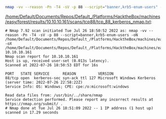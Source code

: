 ```bash
nmap -vv --reason -Pn -T4 -sV -p 88 --script="banner,krb5-enum-users" -oN "/home/Default/Documents/Repos/Default_/Platforms/HacktheBox/machines/easy/forest/results/10.10.10.161/scans/tcp88/tcp_88_kerberos_nmap.txt" -oX "/home/Default/Documents/Repos/Default_/Platforms/HacktheBox/machines/easy/forest/results/10.10.10.161/scans/tcp88/xml/tcp_88_kerberos_nmap.xml" 10.10.10.161
```

[/home/Default/Documents/Repos/Default_/Platforms/HacktheBox/machines/easy/forest/results/10.10.10.161/scans/tcp88/tcp_88_kerberos_nmap.txt](file:///home/Default/Documents/Repos/Default_/Platforms/HacktheBox/machines/easy/forest/results/10.10.10.161/scans/tcp88/tcp_88_kerberos_nmap.txt):

```
# Nmap 7.92 scan initiated Tue Jul 26 18:50:52 2022 as: nmap -vv --reason -Pn -T4 -sV -p 88 --script=banner,krb5-enum-users -oN /home/Default/Documents/Repos/Default_/Platforms/HacktheBox/machines/easy/forest/results/10.10.10.161/scans/tcp88/tcp_88_kerberos_nmap.txt -oX /home/Default/Documents/Repos/Default_/Platforms/HacktheBox/machines/easy/forest/results/10.10.10.161/scans/tcp88/xml/tcp_88_kerberos_nmap.xml 10.10.10.161
Nmap scan report for 10.10.10.161
Host is up, received user-set (0.013s latency).
Scanned at 2022-07-26 18:50:53 EDT for 16s

PORT   STATE SERVICE      REASON          VERSION
88/tcp open  kerberos-sec syn-ack ttl 127 Microsoft Windows Kerberos (server time: 2022-07-26 22:58:22Z)
Service Info: OS: Windows; CPE: cpe:/o:microsoft:windows

Read data files from: /usr/bin/../share/nmap
Service detection performed. Please report any incorrect results at https://nmap.org/submit/ .
# Nmap done at Tue Jul 26 18:51:09 2022 -- 1 IP address (1 host up) scanned in 17.29 seconds

```
